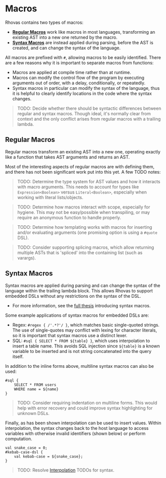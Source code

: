 # Macros

Rhovas contains two types of macros:

 - **[Regular Macros](#regular-macros)** work like macros in most languages,
   transforming an existing AST into a new one returned by the macro.
 - **[Syntax Macros](#syntax-macros)** are instead applied during parsing,
   before the AST is created, and can change the syntax of the language.

All macros are prefixed with `#`, allowing macros to be easily identified. There
are a few reasons why it is important to separate macros from functions:

 - Macros are applied at compile time rather than at runtime.
 - Macros can modify the control flow of the program by executing arguments out
   of order, with a delay, conditionally, or repeatedly.
 - Syntax macros in particular can modify the syntax of the language, thus it is
   helpful to clearly identify locations in the code where the syntax changes.

> TODO: Decide whether there should be syntactic differences between regular and
> syntax macros. Though ideal, it's normally clear from context and the only
> conflict arises from regular macros with a trailing lambda.

## Regular Macros

Regular macros transform an existing AST into a new one, operating exactly like
a function that takes AST arguments and returns an AST.

Most of the interesting aspects of regular macros are with defining them, and
there has not been significant work put into this yet. A few TODO notes:

> TODO: Determine the type system for AST values and how it interacts with macro
> arguments. This needs to account for types like `Expression<Boolean>` versus
> `Literal<Boolean>`, especially when working with literal lists/objects.

> TODO: Determine how macros interact with scope, especially for hygiene. This
> may not be easy/possible when transpiling, or may require an anonymous
> function to handle properly.

> TODO: Determine how templating works with macros for inserting and/or
> evaluating arguments (one promising option is using a `#quote` DSL).

> TODO: Consider supporting splicing macros, which allow returning multiple ASTs
> that is 'spliced' into the containing list (such as varargs).

## Syntax Macros

Syntax macros are applied during parsing and can change the syntax of the
language within the trailing lambda block. This allows Rhovas to support
embedded DSLs without any restrictions on the syntax of the DSL.

 - For more information, see the [full thesis](https://ufdc.ufl.edu/AA00082326/00001/citation)
   introducing syntax macros.

Some example applications of syntax macros for embedded DSLs are:

 - Regex: `#regex { /'.*?'/ }`, which matches basic single-quoted strings. The
   use of single-quotes may conflict with lexing for character literals, so it
   is important that syntax macros use a distinct lexer.
 - SQL: `#sql { SELECT * FROM ${table} }`, which uses interpolation to insert a
   table name. This avoids SQL injection since `${table}` is a known variable to
   be inserted and is not string concatenated into the query itself.

In addition to the inline forms above, multiline syntax macros can also be used:

```
#sql {
    SELECT * FROM users
    WHERE name = ${name}
}
```

> TODO: Consider requiring indentation on multiline forms. This would help with
> error recovery and could improve syntax highlighting for unknown DSLs.

Finally, as has been shown interpolation can be used to insert values. Within
interpolation, the syntax changes back to the host language to access variables
with otherwise invalid identifiers (shown below) or perform computation.

```
val snake_case = 0;
#kebab-case-dsl {
    val kebab-case = ${snake_case};
}
```

> TODO: Resolve [Interpolation](Interpolation.md) TODOs for syntax.
